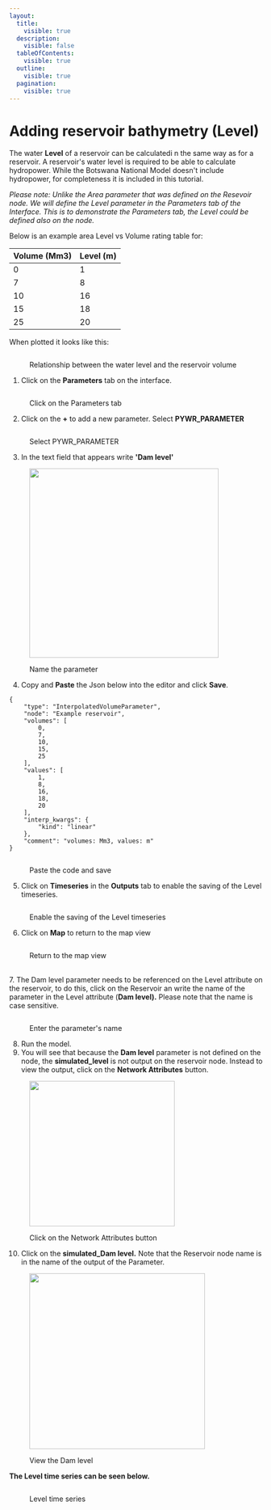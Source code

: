 ```yaml
---
layout:
  title:
    visible: true
  description:
    visible: false
  tableOfContents:
    visible: true
  outline:
    visible: true
  pagination:
    visible: true
---
```


# Adding reservoir bathymetry (Level)

The water **Level** of a reservoir can be calculatedi n the same way as for a reservoir. A reservoir's water level is required to be able to calculate hydropower. While the Botswana National Model doesn't include hydropower, for completeness it is included in this tutorial.

_Please note: Unlike the Area parameter that was defined on the Resevoir node. We will define the Level parameter in the Parameters tab of the Interface. This is to demonstrate the Parameters tab, the Level could be defined also on the node._

Below is an example area Level vs Volume rating table for:

| Volume (Mm3) | Level (m) |
| ------------ | --------- |
| 0            | 1         |
| 7            | 8         |
| 10           | 16        |
| 15           | 18        |
| 25           | 20        |

When plotted it looks like this:

<figure><img src="../../.gitbook/assets/image (70).png" alt=""><figcaption><p>Relationship between the water level and the reservoir volume</p></figcaption></figure>

1. Click on the **Parameters** tab on the interface.

<figure><img src="../../.gitbook/assets/image (116).png" alt=""><figcaption><p>Click on the Parameters tab</p></figcaption></figure>

2. Click on the **+** to add a new parameter. Select **PYWR\_PARAMETER**

<figure><img src="../../.gitbook/assets/image (77).png" alt=""><figcaption><p>Select PYWR_PARAMETER</p></figcaption></figure>

3. In the text field that appears write **'Dam level'**

<figure><img src="../../.gitbook/assets/image (73).png" alt="" width="375"><figcaption><p>Name the parameter</p></figcaption></figure>

4. Copy and **Paste** the Json below into the editor and click **Save**.

```
{
	"type": "InterpolatedVolumeParameter",
	"node": "Example reservoir",
	"volumes": [
		0,
		7,
		10,
		15,
		25
	],
	"values": [
		1,
		8,
		16,
		18,
		20
	],
	"interp_kwargs": {
		"kind": "linear"
	},
	"comment": "volumes: Mm3, values: m"
}
```

<figure><img src="../../.gitbook/assets/image (93).png" alt=""><figcaption><p>Paste the code and save</p></figcaption></figure>

5. Click on **Timeseries** in the **Outputs** tab to enable the saving of the Level timeseries.

<figure><img src="../../.gitbook/assets/image (94).png" alt=""><figcaption><p>Enable the saving of the Level timeseries</p></figcaption></figure>

6. Click on **Map** to return to the map view

<figure><img src="../../.gitbook/assets/image (95).png" alt=""><figcaption><p>Return to the map view</p></figcaption></figure>

\
7\.   The Dam level parameter needs to be referenced on the Level attribute on the reservoir, to do this, click on the Reservoir an write the name of the parameter in the Level attribute (**Dam level).** Please note that the name is case sensitive.

<figure><img src="../../.gitbook/assets/image (121).png" alt=""><figcaption><p>Enter the parameter's name</p></figcaption></figure>

8. Run the model.
9. You will see that because the **Dam level** parameter is not defined on the node, the **simulated\_level** is not output on the reservoir node. Instead to view the output, click on the **Network Attributes** button.

<figure><img src="../../.gitbook/assets/image (82).png" alt="" width="288"><figcaption><p>Click on the Network Attributes button</p></figcaption></figure>

10. Click on the **simulated\_Dam level.** Note that the Reservoir node name is in the name of the output of the Parameter.

<figure><img src="../../.gitbook/assets/image (98).png" alt="" width="348"><figcaption><p>View the Dam level</p></figcaption></figure>

**The Level time series can be seen below.**

<figure><img src="../../.gitbook/assets/image (120).png" alt=""><figcaption><p>Level time series</p></figcaption></figure>
